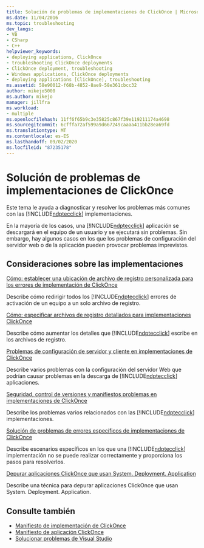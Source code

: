 ```yaml
---
title: Solución de problemas de implementaciones de ClickOnce | Microsoft Docs
ms.date: 11/04/2016
ms.topic: troubleshooting
dev_langs:
- VB
- CSharp
- C++
helpviewer_keywords:
- deploying applications, ClickOnce
- troubleshooting ClickOnce deployments
- ClickOnce deployment, troubleshooting
- Windows applications, ClickOnce deployments
- deploying applications [ClickOnce], troubleshooting
ms.assetid: 58e90012-f68b-4852-8ae9-58e361cbcc32
author: mikejo5000
ms.author: mikejo
manager: jillfra
ms.workload:
- multiple
ms.openlocfilehash: 11ff6f65b9c3e35825c867f39e119211174a4698
ms.sourcegitcommit: 6cfffa72af599a9d667249caaaa411bb28ea69fd
ms.translationtype: MT
ms.contentlocale: es-ES
ms.lasthandoff: 09/02/2020
ms.locfileid: "87235178"
---
```

# <a name="troubleshoot-clickonce-deployments"></a>Solución de problemas de implementaciones de ClickOnce
Este tema le ayuda a diagnosticar y resolver los problemas más comunes con las [!INCLUDE[ndptecclick](../deployment/includes/ndptecclick_md.md)] implementaciones.

 En la mayoría de los casos, una [!INCLUDE[ndptecclick](../deployment/includes/ndptecclick_md.md)] aplicación se descargará en el equipo de un usuario y se ejecutará sin problemas. Sin embargo, hay algunos casos en los que los problemas de configuración del servidor web o de la aplicación pueden provocar problemas imprevistos.

## <a name="deployment-considerations"></a>Consideraciones sobre las implementaciones

 [Cómo: establecer una ubicación de archivo de registro personalizada para los errores de implementación de ClickOnce](../deployment/how-to-set-a-custom-log-file-location-for-clickonce-deployment-errors.md)

 Describe cómo redirigir todos los [!INCLUDE[ndptecclick](../deployment/includes/ndptecclick_md.md)] errores de activación de un equipo a un solo archivo de registro.

 [Cómo: especificar archivos de registro detallados para implementaciones ClickOnce](../deployment/how-to-specify-verbose-log-files-for-clickonce-deployments.md)

 Describe cómo aumentar los detalles que [!INCLUDE[ndptecclick](../deployment/includes/ndptecclick_md.md)] escribe en los archivos de registro.

 [Problemas de configuración de servidor y cliente en implementaciones de ClickOnce](../deployment/server-and-client-configuration-issues-in-clickonce-deployments.md)

 Describe varios problemas con la configuración del servidor Web que podrían causar problemas en la descarga de [!INCLUDE[ndptecclick](../deployment/includes/ndptecclick_md.md)] aplicaciones.

 [Seguridad, control de versiones y manifiestos problemas en implementaciones de ClickOnce](../deployment/security-versioning-and-manifest-issues-in-clickonce-deployments.md)

 Describe los problemas varios relacionados con las [!INCLUDE[ndptecclick](../deployment/includes/ndptecclick_md.md)] implementaciones.

 [Solución de problemas de errores específicos de implementaciones de ClickOnce](../deployment/troubleshooting-specific-errors-in-clickonce-deployments.md)

 Describe escenarios específicos en los que una [!INCLUDE[ndptecclick](../deployment/includes/ndptecclick_md.md)] implementación no se puede realizar correctamente y proporciona los pasos para resolverlos.

 [Depurar aplicaciones ClickOnce que usan System. Deployment. Application](../deployment/debugging-clickonce-applications-that-use-system-deployment-application.md)

 Describe una técnica para depurar aplicaciones ClickOnce que usan System. Deployment. Application.

## <a name="see-also"></a>Consulte también

- [Manifiesto de implementación de ClickOnce](../deployment/clickonce-deployment-manifest.md)
- [Manifiesto de aplicación ClickOnce](../deployment/clickonce-application-manifest.md)
- [Solucionar problemas de Visual Studio](/troubleshoot/visualstudio/welcome-visual-studio/)